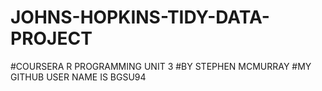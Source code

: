 # JOHNS-HOPKINS-TIDY-DATA-PROJECT

#COURSERA R PROGRAMMING UNIT 3 
#BY STEPHEN MCMURRAY
#MY GITHUB USER NAME IS BGSU94
